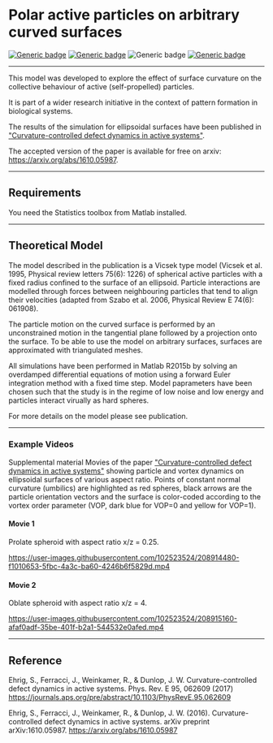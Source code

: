 # Polar active particles on arbitrary curved surfaces

[![Generic badge](https://img.shields.io/badge/arXiv-1610.05987-green.svg)](https://arxiv.org/abs/1610.05987)
[![Generic badge](https://img.shields.io/badge/Phys.Rev.E-95.062609-yellow.svg)](https://journals.aps.org/pre/abstract/10.1103/PhysRevE.95.062609)
![Generic badge](https://img.shields.io/badge/Matlab-R2022b-blue.svg)
[![Generic badge](https://img.shields.io/badge/License-AGPL3.0-orange.svg)](https://github.com/Sebastian-ehrig/Confined_active_particles/blob/main/LICENSE)

---

This model was developed to explore the effect of surface curvature on the collective behaviour of active (self-propelled) particles.

It is part of a wider research initiative in the context of pattern formation in biological systems.

The results of the simulation for ellipsoidal surfaces have been published in ["Curvature-controlled defect dynamics in active systems"]( https://journals.aps.org/pre/abstract/10.1103/PhysRevE.95.062609).

The accepted version of the paper is available for free on arxiv: https://arxiv.org/abs/1610.05987.

---

## Requirements 

You need the Statistics toolbox from Matlab installed.

---

## Theoretical Model

The model described in the publication is a Vicsek type model (Vicsek et al. 1995, Physical review letters 75(6): 1226) of spherical active particles with a fixed radius confined to the surface of an ellipsoid. Particle interactions are modelled through forces between neighbouring particles that tend to align their velocities (adapted from Szabo et al. 2006, Physical Review E 74(6): 061908).

The particle motion on the curved surface is performed by an unconstrained motion in the tangential plane followed by a projection onto the surface. To be able to use the model on arbitrary surfaces, surfaces are approximated with triangulated meshes.

All simulations have been performed in Matlab R2015b by solving an overdamped differential equations of motion using a forward Euler integration method with a fixed time step. Model paprameters have been chosen such that the study is in the regime of low noise and low energy and particles interact virually as hard spheres. 

For more details on the model please see publication.

---
### Example Videos

Supplemental material Movies of the paper ["Curvature-controlled defect dynamics in active systems"](https://journals.aps.org/pre/abstract/10.1103/PhysRevE.95.062609) showing particle and vortex dynamics on ellipsoidal surfaces of various aspect ratio.
Points of constant normal curvature (umbilics) are highlighted as red spheres, black arrows are the particle orientation vectors and the surface is color-coded according to the vortex order parameter (VOP, dark blue for VOP=0 and yellow for VOP=1).

#### Movie 1

Prolate spheroid with aspect ratio x/z = 0.25.

https://user-images.githubusercontent.com/102523524/208914480-f1010653-5fbc-4a3c-ba60-4246b6f5829d.mp4

#### Movie 2

Oblate spheroid with aspect ratio x/z = 4.

https://user-images.githubusercontent.com/102523524/208915160-afaf0adf-35be-401f-b2a1-544532e0afed.mp4

---

## Reference

Ehrig, S., Ferracci, J., Weinkamer, R., & Dunlop, J. W. Curvature-controlled defect dynamics in active systems. Phys. Rev. E 95, 062609 (2017)
https://journals.aps.org/pre/abstract/10.1103/PhysRevE.95.062609

Ehrig, S., Ferracci, J., Weinkamer, R., & Dunlop, J. W. (2016). Curvature-controlled defect dynamics in active systems. arXiv preprint arXiv:1610.05987.
https://arxiv.org/abs/1610.05987

